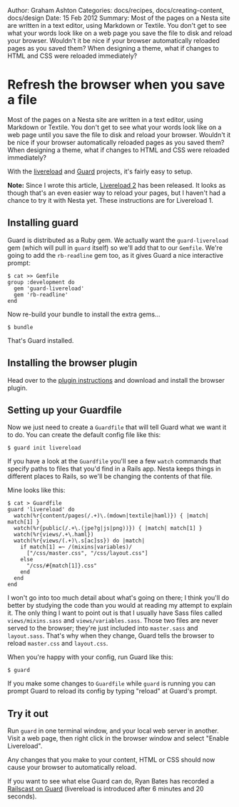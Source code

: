 Author: Graham Ashton
Categories: docs/recipes, docs/creating-content, docs/design
Date: 15 Feb 2012
Summary: Most of the pages on a Nesta site are written in a text editor, using Markdown or Textile. You don't get to see what your words look like on a web page you save the file to disk and reload your browser. Wouldn't it be nice if your browser automatically reloaded pages as you saved them? When designing a theme, what if changes to HTML and CSS were reloaded immediately?

# Refresh the browser when you save a file

Most of the pages on a Nesta site are written in a text editor, using Markdown or Textile. You don't get to see what your words look like on a web page until you save the file to disk and reload your browser. Wouldn't it be nice if your browser automatically reloaded pages as you saved them? When designing a theme, what if changes to HTML and CSS were reloaded immediately?

With the [livereload][] and [Guard][] projects, it's fairly easy to setup.

**Note:** Since I wrote this article, [Livereload 2][] has been released. It looks as though that's an even easier way to reload your pages, but I haven't had a chance to try it with Nesta yet. These instructions are for Livereload 1.

[Livereload 2]: http://livereload.com

## Installing guard

Guard is distributed as a Ruby gem. We actually want the `guard-livereload` gem (which will pull in `guard` itself) so we'll add that to our `Gemfile`. We're going to add the `rb-readline` gem too, as it gives Guard a nice interactive prompt:

    $ cat >> Gemfile
    group :development do
      gem 'guard-livereload'
      gem 'rb-readline'
    end

Now re-build your bundle to install the extra gems...

    $ bundle

That's Guard installed.

## Installing the browser plugin

Head over to the [plugin instructions][] and download and install the browser plugin.

[plugin instructions]: https://github.com/mockko/livereload/blob/master/README-old.md

## Setting up your Guardfile

Now we just need to create a `Guardfile` that will tell Guard what we want it to do. You can create the default config file like this:

    $ guard init livereload

If you have a look at the `Guardfile` you'll see a few `watch` commands that specify paths to files that you'd find in a Rails app. Nesta keeps things in different places to Rails, so we'll be changing the contents of that file.

Mine looks like this:

    $ cat > Guardfile
    guard 'livereload' do
      watch(%r{content/pages(/.+)\.(mdown|textile|haml)}) { |match| match[1] }
      watch(%r{public(/.+\.(jpe?g|js|png))}) { |match| match[1] }
      watch(%r{views/.+\.haml})
      watch(%r{views/(.+)\.s[ac]ss}) do |match|
        if match[1] =~ /(mixins|variables)/
          ["/css/master.css", "/css/layout.css"]
        else
          "/css/#{match[1]}.css"
        end
      end
    end

I won't go into too much detail about what's going on there; I think you'll do better by studying the code than you would at reading my attempt to explain it. The only thing I want to point out is that I usually have Sass files called `views/mixins.sass` and `views/variables.sass`. Those two files are never served to the browser; they're just included into `master.sass` and `layout.sass`. That's why when they change, Guard tells the browser to reload `master.css` and `layout.css`.

When you're happy with your config, run Guard like this:

    $ guard

If you make some changes to `Guardfile` while `guard` is running you can prompt Guard to reload its config by typing "reload" at Guard's prompt.

## Try it out

Run `guard` in one terminal window, and your local web server in another. Visit a web page, then right click in the browser window and select "Enable Livereload".

Any changes that you make to your content, HTML or CSS should now cause your browser to automatically reload.

If you want to see what else Guard can do, Ryan Bates has recorded a [Railscast on Guard][] (livereload is introduced after 6 minutes and 20 seconds).

[livereload]: https://github.com/mockko/livereload
[Guard]: https://github.com/guard/guard
[Railscast on Guard]: http://railscasts.com/episodes/264-guard
